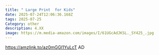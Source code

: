 ```yaml
---
title: " Large Print  for Kids"
date: 2025-07-24T12:06:36.168Z
tags: 2025-07-25
Category: other
description: 4.XX
image: https://m.media-amazon.com/images/I/61UGcAdJKSL._SY425_.jpg
---
```

https://amzlink.to/az0mGGl1YuLcT    AD